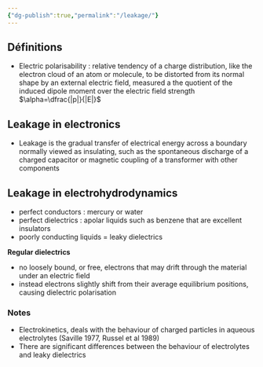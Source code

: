 ```yaml
---
{"dg-publish":true,"permalink":"/leakage/"}
---
```


## Définitions
- Electric polarisability : relative tendency of a charge distribution, like the electron cloud of an atom or molecule, to be distorted from its normal shape by an external electric field, measured a the quotient of the induced dipole moment over the electric field strength $\alpha=\dfrac{|p|}{|E|}$ 
## Leakage in electronics
- Leakage is the gradual transfer of electrical energy across a boundary normally viewed as insulating, such as the spontaneous discharge of a charged capacitor or magnetic coupling of a transformer with other components

## Leakage in electrohydrodynamics
- perfect conductors : mercury or water
- perfect dielectrics : apolar liquids such as benzene that are excellent insulators
- poorly conducting liquids = leaky dielectrics

**Regular dielectrics**
- no loosely bound, or free, electrons that may drift through the material under an electric field
- instead electrons slightly shift from their average equilibrium positions, causing dielectric polarisation

### Notes
- Electrokinetics, deals with the behaviour of charged particles in aqueous electrolytes (Saville 1977, Russel et al 1989)
- There are significant differences between the behaviour of electrolytes and leaky dielectrics